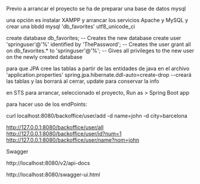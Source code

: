 Previo a arrancar el proyecto se ha de preparar una base de datos mysql

una opción es instalar XAMPP y arrancar los servicios Apache y MySQL
y crear una bbdd mysql 'db_favorites' utf8_unicode_ci

create database db_favorites; -- Creates the new database
create user 'springuser'@'%' identified by 'ThePassword'; -- Creates the user
grant all on db_favorites.* to 'springuser'@'%'; -- Gives all privileges to the new user on the newly created database

para que JPA cree las tablas a partir de las entidades de java en el archivo 'application.properties'
spring.jpa.hibernate.ddl-auto=create-drop --creará las tablas y las borrará al cerrar, update para conservar la info

en STS para arrancar, seleccionado el proyecto, Run as > Spring Boot app


para hacer uso de los endPoints:

curl localhost:8080/backoffice/user/add -d name=john -d city=barcelona

http://127.0.0.1:8080/backoffice/user/all
http://127.0.0.1:8080/backoffice/user/id?num=1
http://127.0.0.1:8080/backoffice/user/name?nom=john

Swagger

http://localhost:8080/v2/api-docs
	
http://localhost:8080/swagger-ui.html